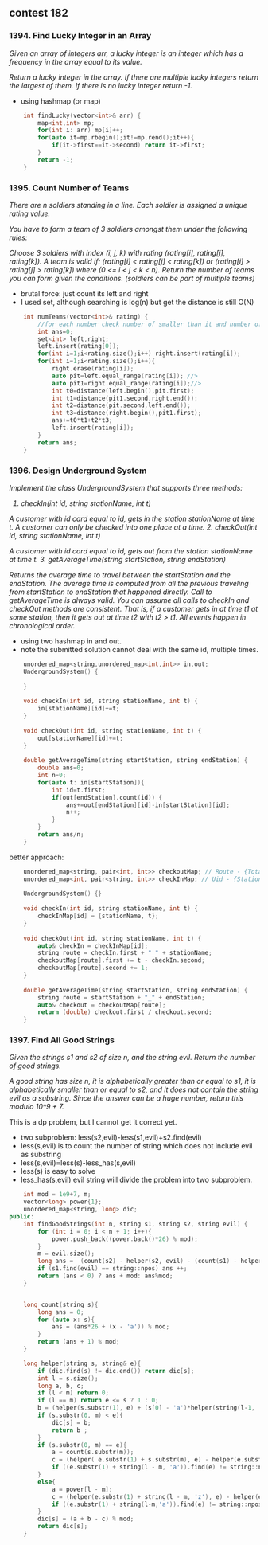 ## contest 182

### 1394. Find Lucky Integer in an Array
<em>
Given an array of integers arr, a lucky integer is an integer which has a frequency in the array equal to its value.

Return a lucky integer in the array. If there are multiple lucky integers return the largest of them. If there is no lucky integer return -1.
</em>

- using hashmap (or map)

```cpp
    int findLucky(vector<int>& arr) {
        map<int,int> mp;
        for(int i: arr) mp[i]++;
        for(auto it=mp.rbegin();it!=mp.rend();it++){
            if(it->first==it->second) return it->first;
        }
        return -1;
    }
```

### 1395. Count Number of Teams
<em>
There are n soldiers standing in a line. Each soldier is assigned a unique rating value.

You have to form a team of 3 soldiers amongst them under the following rules:

Choose 3 soldiers with index (i, j, k) with rating (rating[i], rating[j], rating[k]).
A team is valid if:  (rating[i] < rating[j] < rating[k]) or (rating[i] > rating[j] > rating[k]) where (0 <= i < j < k < n).
Return the number of teams you can form given the conditions. (soldiers can be part of multiple teams)
</em>

- brutal force: just count its left and right
- I used set, although searching is log(n) but get the distance is still O(N)

```cpp
    int numTeams(vector<int>& rating) {
        //for each number check number of smaller than it and number of larger in right
        int ans=0;
        set<int> left,right;
        left.insert(rating[0]);
        for(int i=1;i<rating.size();i++) right.insert(rating[i]);
        for(int i=1;i<rating.size();i++){
            right.erase(rating[i]);
            auto pit=left.equal_range(rating[i]); //>
            auto pit1=right.equal_range(rating[i]);//>
            int t0=distance(left.begin(),pit.first);
            int t1=distance(pit1.second,right.end());
            int t2=distance(pit.second,left.end());
            int t3=distance(right.begin(),pit1.first);
            ans+=t0*t1+t2*t3;
            left.insert(rating[i]);
        }
        return ans;
    }
```

### 1396. Design Underground System
<em>
Implement the class UndergroundSystem that supports three methods:

1. checkIn(int id, string stationName, int t)

A customer with id card equal to id, gets in the station stationName at time t.
A customer can only be checked into one place at a time.
2. checkOut(int id, string stationName, int t)

A customer with id card equal to id, gets out from the station stationName at time t.
3. getAverageTime(string startStation, string endStation) 

Returns the average time to travel between the startStation and the endStation.
The average time is computed from all the previous traveling from startStation to endStation that happened directly.
Call to getAverageTime is always valid.
You can assume all calls to checkIn and checkOut methods are consistent. That is, if a customer gets in at time t1 at some station, then it gets out at time t2 with t2 > t1. All events happen in chronological order.
</em>

- using two hashmap in and out.
- note the submitted solution cannot deal with the same id, multiple times.

```cpp
    unordered_map<string,unordered_map<int,int>> in,out;
    UndergroundSystem() {
        
    }
    
    void checkIn(int id, string stationName, int t) {
        in[stationName][id]+=t;
    }
    
    void checkOut(int id, string stationName, int t) {
        out[stationName][id]+=t;
    }
    
    double getAverageTime(string startStation, string endStation) {
        double ans=0;
        int n=0;
        for(auto t: in[startStation]){
            int id=t.first;
            if(out[endStation].count(id)) {
                ans+=out[endStation][id]-in[startStation][id];
                n++;
            }
        }
        return ans/n;
    }
```

better approach:

```cpp
    unordered_map<string, pair<int, int>> checkoutMap; // Route - {TotalTime, Count}
    unordered_map<int, pair<string, int>> checkInMap; // Uid - {StationName, Time}
    
    UndergroundSystem() {}
    
    void checkIn(int id, string stationName, int t) {
        checkInMap[id] = {stationName, t};
    }
    
    void checkOut(int id, string stationName, int t) {
        auto& checkIn = checkInMap[id];
        string route = checkIn.first + "_" + stationName;
        checkoutMap[route].first += t - checkIn.second;
        checkoutMap[route].second += 1;
    }
    
    double getAverageTime(string startStation, string endStation) {
        string route = startStation + "_" + endStation;
        auto& checkout = checkoutMap[route];
        return (double) checkout.first / checkout.second;
    }
```

### 1397. Find All Good Strings
<em>
Given the strings s1 and s2 of size n, and the string evil. Return the number of good strings.

A good string has size n, it is alphabetically greater than or equal to s1, it is alphabetically smaller than or equal to s2, and it does not contain the string evil as a substring. Since the answer can be a huge number, return this modulo 10^9 + 7.
</em>

This is a dp problem, but I cannot get it correct yet.

- two subproblem: less(s2,evil)-less(s1,evil)+s2.find(evil)
- less(s,evil) is to count the number of string which does not include evil as substring
- less(s,evil)=less(s)-less_has(s,evil)
- less(s) is easy to solve
- less_has(s,evil) evil string will divide the problem into two subproblem.

```cpp
    int mod = 1e9+7, m;
    vector<long> power{1};
    unordered_map<string, long> dic;
public:
    int findGoodStrings(int n, string s1, string s2, string evil) {
        for (int i = 0; i < n + 1; i++){
            power.push_back((power.back()*26) % mod);
        }
        m = evil.size();
        long ans =  (count(s2) - helper(s2, evil) - (count(s1) - helper(s1, evil)))%mod;
        if (s1.find(evil) == string::npos) ans ++;
        return (ans < 0) ? ans + mod: ans%mod;
    }


    long count(string s){
        long ans = 0;
        for (auto x: s){
            ans = (ans*26 + (x - 'a')) % mod;
        }
        return (ans + 1) % mod;
    }

    long helper(string s, string& e){
        if (dic.find(s) != dic.end()) return dic[s];
        int l = s.size();
        long a, b, c;
        if (l < m) return 0;
        if (l == m) return e <= s ? 1 : 0;
        b = (helper(s.substr(1), e) + (s[0] - 'a')*helper(string(l-1, 'z'), e)) % mod;
        if (s.substr(0, m) < e){
            dic[s] = b;
            return b ;
        }
        if (s.substr(0, m) == e){
            a = count(s.substr(m));
            c = (helper( e.substr(1) + s.substr(m), e) - helper(e.substr(1) + string(l - m,'a'), e)) % mod;
            if ((e.substr(1) + string(l - m, 'a')).find(e) != string::npos) c++;
        }
        else{
            a = power[l - m];
            c = (helper(e.substr(1) + string(l - m, 'z'), e) - helper(e.substr(1) + string(l-m,'a'), e)) % mod;
            if ((e.substr(1) + string(l-m,'a')).find(e) != string::npos) c++;
        }
        dic[s] = (a + b - c) % mod;
        return dic[s];
    }
```	


	
	
